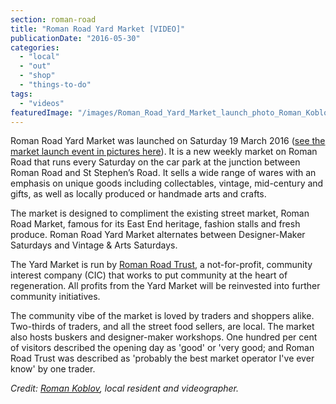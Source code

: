 ```yaml
---
section: roman-road
title: "Roman Road Yard Market [VIDEO]"
publicationDate: "2016-05-30"
categories: 
  - "local"
  - "out"
  - "shop"
  - "things-to-do"
tags: 
  - "videos"
featuredImage: "/images/Roman_Road_Yard_Market_launch_photo_Roman_Koblov_34.jpg"
---
```


Roman Road Yard Market was launched on Saturday 19 March 2016 ([see the market launch event in pictures here](https://romanroadlondon.com/yard-market-open-day-success)). It is a new weekly market on Roman Road that runs every Saturday on the car park at the junction between Roman Road and St Stephen’s Road. It sells a wide range of wares with an emphasis on unique goods including collectables, vintage, mid-century and gifts, as well as locally produced or handmade arts and crafts.

The market is designed to compliment the existing street market, Roman Road Market, famous for its East End heritage, fashion stalls and fresh produce. Roman Road Yard Market alternates between Designer-Maker Saturdays and Vintage & Arts Saturdays.

The Yard Market is run by [Roman Road Trust](https://www.romanroadtrust.co.uk), a not-for-profit, community interest company (CIC) that works to put community at the heart of regeneration. All profits from the Yard Market will be reinvested into further community initiatives.

The community vibe of the market is loved by traders and shoppers alike. Two-thirds of traders, and all the street food sellers, are local. The market also hosts buskers and designer-maker workshops. One hundred per cent of visitors described the opening day as 'good' or 'very good; and Roman Road Trust was described as 'probably the best market operator I've ever know' by one trader.

_Credit: [Roman Koblov](https://www.romankoblov.co.uk/), local resident and videographer._
